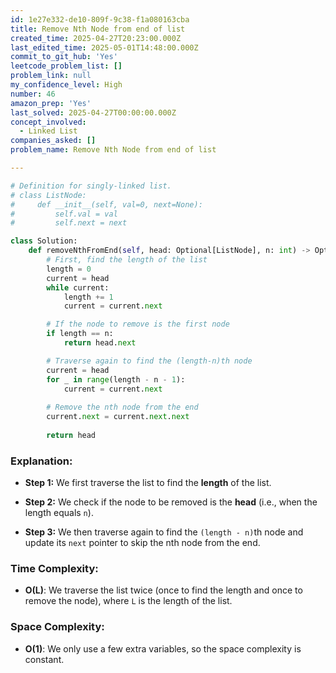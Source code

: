 ```yaml
---
id: 1e27e332-de10-809f-9c38-f1a080163cba
title: Remove Nth Node from end of list
created_time: 2025-04-27T20:23:00.000Z
last_edited_time: 2025-05-01T14:48:00.000Z
commit_to_git_hub: 'Yes'
leetcode_problem_list: []
problem_link: null
my_confidence_level: High
number: 46
amazon_prep: 'Yes'
last_solved: 2025-04-27T00:00:00.000Z
concept_involved:
  - Linked List
companies_asked: []
problem_name: Remove Nth Node from end of list

---
```


```python
# Definition for singly-linked list.
# class ListNode:
#     def __init__(self, val=0, next=None):
#         self.val = val
#         self.next = next

class Solution:
    def removeNthFromEnd(self, head: Optional[ListNode], n: int) -> Optional[ListNode]:
        # First, find the length of the list
        length = 0
        current = head
        while current:
            length += 1
            current = current.next

        # If the node to remove is the first node
        if length == n:
            return head.next

        # Traverse again to find the (length-n)th node
        current = head
        for _ in range(length - n - 1):
            current = current.next
        
        # Remove the nth node from the end
        current.next = current.next.next
        
        return head

```

### **Explanation:**

*   **Step 1:** We first traverse the list to find the **length** of the list.

*   **Step 2:** We check if the node to be removed is the **head** (i.e., when the length equals `n`).

*   **Step 3:** We then traverse again to find the `(length - n)`th node and update its `next` pointer to skip the nth node from the end.

### **Time Complexity:**

*   **O(L)**: We traverse the list twice (once to find the length and once to remove the node), where `L` is the length of the list.

### **Space Complexity:**

*   **O(1)**: We only use a few extra variables, so the space complexity is constant.
